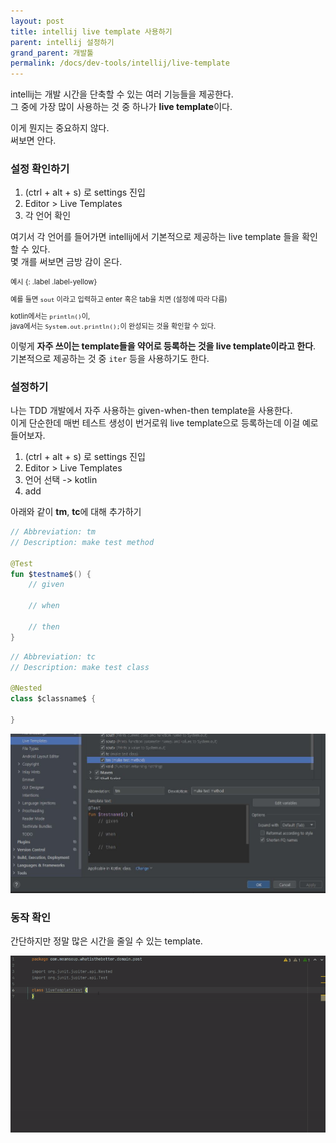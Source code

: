 ```yaml
---
layout: post
title: intellij live template 사용하기
parent: intellij 설정하기
grand_parent: 개발툴
permalink: /docs/dev-tools/intellij/live-template
---
```


intellij는 개발 시간을 단축할 수 있는 여러 기능들을 제공한다.  
그 중에 가장 많이 사용하는 것 중 하나가 **live template**이다.  

이게 뭔지는 중요하지 않다.  
써보면 안다.

### 설정 확인하기

1. (ctrl + alt + s) 로 settings 진입
2. Editor > Live Templates
3. 각 언어 확인

여기서 각 언어를 들어가면 intellij에서 기본적으로 제공하는 live template 들을 확인할 수 있다.  
몇 개를 써보면 금방 감이 온다.  

<div class="code-example" markdown="1" style="font-size: 0.8em">
예시
{: .label .label-yellow}  

예를 들면 `sout` 이라고 입력하고 enter 혹은 tab을 치면 (설정에 따라 다름)  

kotlin에서는 `println()`이,  
java에서는 `System.out.println();`이 완성되는 것을 확인할 수 있다.
</div>

이렇게 **자주 쓰이는 template들을 약어로 등록하는 것을 live template이라고 한다**.  
기본적으로 제공하는 것 중 `iter` 등을 사용하기도 한다.



### 설정하기

나는 TDD 개발에서 자주 사용하는 given-when-then template을 사용한다.  
이게 단순한데 매번 테스트 생성이 번거로워 live template으로 등록하는데 이걸 예로 들어보자.  

1. (ctrl + alt + s) 로 settings 진입
2. Editor > Live Templates
3. 언어 선택 -> kotlin
4. add

아래와 같이 **tm**, **tc**에 대해 추가하기

```kotlin
// Abbreviation: tm
// Description: make test method

@Test
fun $testname$() {
    // given
     
    // when
     
    // then
}
```

```kotlin
// Abbreviation: tc
// Description: make test class

@Nested
class $classname$ {
 
}
```

![tc tm 추가](/images/post/dev-tools/intellij/live-template/tc_tm.JPG)



### 동작 확인

간단하지만 정말 많은 시간을 줄일 수 있는 template.

![tc tm 확인](/images/post/dev-tools/intellij/live-template/tc_tm.gif)
